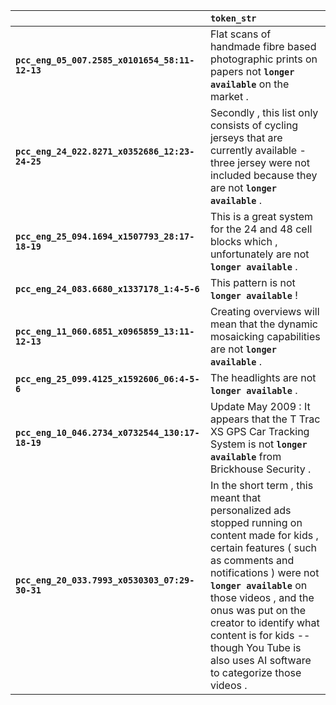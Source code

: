 |                                                 | `token_str`                                                                                                                                                                                                                                                                                                                                                   |
|:------------------------------------------------|:--------------------------------------------------------------------------------------------------------------------------------------------------------------------------------------------------------------------------------------------------------------------------------------------------------------------------------------------------------------|
| **`pcc_eng_05_007.2585_x0101654_58:11-12-13`**  | Flat scans of handmade fibre based photographic prints on papers not __``longer available``__ on the market .                                                                                                                                                                                                                                                 |
| **`pcc_eng_24_022.8271_x0352686_12:23-24-25`**  | Secondly , this list only consists of cycling jerseys that are currently available - three jersey were not included because they are not __``longer available``__ .                                                                                                                                                                                           |
| **`pcc_eng_25_094.1694_x1507793_28:17-18-19`**  | This is a great system for the 24 and 48 cell blocks which , unfortunately are not __``longer available``__ .                                                                                                                                                                                                                                                 |
| **`pcc_eng_24_083.6680_x1337178_1:4-5-6`**      | This pattern is not __``longer available``__ !                                                                                                                                                                                                                                                                                                                |
| **`pcc_eng_11_060.6851_x0965859_13:11-12-13`**  | Creating overviews will mean that the dynamic mosaicking capabilities are not __``longer available``__ .                                                                                                                                                                                                                                                      |
| **`pcc_eng_25_099.4125_x1592606_06:4-5-6`**     | The headlights are not __``longer available``__ .                                                                                                                                                                                                                                                                                                             |
| **`pcc_eng_10_046.2734_x0732544_130:17-18-19`** | Update May 2009 : It appears that the T Trac XS GPS Car Tracking System is not __``longer available``__ from Brickhouse Security .                                                                                                                                                                                                                            |
| **`pcc_eng_20_033.7993_x0530303_07:29-30-31`**  | In the short term , this meant that personalized ads stopped running on content made for kids , certain features ( such as comments and notifications ) were not __``longer available``__ on those videos , and the onus was put on the creator to identify what content is for kids -- though You Tube is also uses AI software to categorize those videos . |